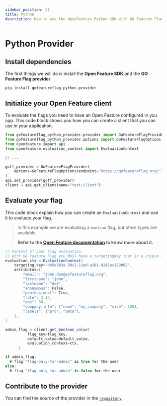 ```yaml
---
sidebar_position: 51
title: Python
description: How to use the OpenFeature Python SDK with GO Feature Flag
---
```


# Python Provider

## Install dependencies

The first things we will do is install the **Open Feature SDK** and the **GO Feature Flag provider**.

```shell
pip install gofeatureflag-python-provider
```

## Initialize your Open Feature client

To evaluate the flags you need to have an Open Feature configured in you app.
This code block shows you how you can create a client that you can use in your application.

```python
from gofeatureflag_python_provider.provider import GoFeatureFlagProvider
from gofeatureflag_python_provider.options import GoFeatureFlagOptions
from openfeature import api
from openfeature.evaluation_context import EvaluationContext

// ...

goff_provider = GoFeatureFlagProvider(
    options=GoFeatureFlagOptions(endpoint="https://gofeatureflag.org/")
)
api.set_provider(goff_provider)
client = api.get_client(name="test-client")
```

## Evaluate your flag

This code block explain how you can create an `EvaluationContext` and use it to evaluate your flag.


> In this example we are evaluating a `boolean` flag, but other types are available.
>
> **Refer to the [Open Feature documentation](https://docs.openfeature.dev/docs/reference/concepts/evaluation-api#basic-evaluation) to know more about it.**

```csharp
// Context of your flag evaluation.
// With GO Feature Flag you MUST have a targetingKey that is a unique identifier of the user.
evaluation_ctx = EvaluationContext(
    targeting_key="d45e303a-38c2-11ed-a261-0242ac120002",
    attributes={
        "email": "john.doe@gofeatureflag.org",
        "firstname": "john",
        "lastname": "doe",
        "anonymous": False,
        "professional": True,
        "rate": 3.14,
        "age": 30,
        "company_info": {"name": "my_company", "size": 120},
        "labels": ["pro", "beta"],
    },
)

admin_flag = client.get_boolean_value(
          flag_key=flag_key,
          default_value=default_value,
          evaluation_context=ctx,
      )

if admin_flag:
  # flag "flag-only-for-admin" is true for the user
else:
  # flag "flag-only-for-admin" is false for the user
```

## Contribute to the provider
You can find the source of the provider in the [`repository`](https://github.com/thomaspoignant/go-feature-flag/tree/main/openfeature/providers/python-provider).